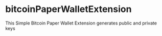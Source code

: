 # bitcoinPaperWalletExtension
This Simple Bitcoin Paper Wallet Extension generates public and private keys
